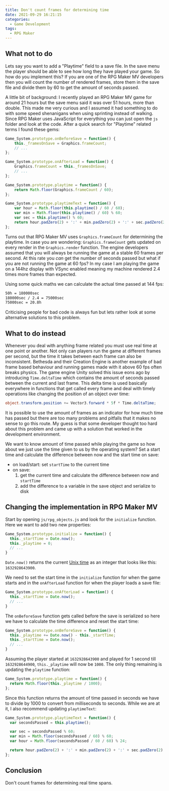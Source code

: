 ```yaml
---
title: Don't count frames for determining time
date: 2021-09-29 16:21:15
categories:
  - Game Development
tags:
  - RPG Maker
---
```


## What not to do

Lets say you want to add a "Playtime" field to a save file. In the save menu the player should be able to see how long they have played your game. So how do you implement this? If you are one of the RPG Maker MV developers then you will count the number of rendered frames, store them in the save file and divide them by 60 to get the amount of seconds passed.

A little bit of background: I recently played an RPG Maker MV game for around 21 hours but the save menu said it was over 51 hours, more than double. This made me very curious and I assumed it had something to do with some speed shenanigans when using sprinting instead of walking. Since RPG Maker uses JavaScript for everything you can just open the `js` folder and look at the code. After a quick search for "Playtime" related terms I found these gems:

```javascript
Game_System.prototype.onBeforeSave = function() {
    this._framesOnSave = Graphics.frameCount;
    // ...
};

Game_System.prototype.onAfterLoad = function() {
    Graphics.frameCount = this._framesOnSave;
    // ...
};

Game_System.prototype.playtime = function() {
    return Math.floor(Graphics.frameCount / 60);
};

Game_System.prototype.playtimeText = function() {
    var hour = Math.floor(this.playtime() / 60 / 60);
    var min = Math.floor(this.playtime() / 60) % 60;
    var sec = this.playtime() % 60;
    return hour.padZero(2) + ':' + min.padZero(2) + ':' + sec.padZero(2);
};
```

Turns out that RPG Maker MV uses `Graphics.frameCount` for determining the playtime. In case you are wondering: `Graphics.frameCount` gets updated on every render in the `Graphics.render` function. The engine developers assumed that you will always be running the game at a stable 60 frames per second. At this rate you _can_ get the number of seconds passed but what if you are not running the game at 60 fps? In my case I am playing the game on a 144hz display with VSync enabled meaning my machine rendered 2.4 times more frames than expected.

Using some quick maths we can calculate the actual time passed at 144 fps:

```txt
50h = 180000sec
180000sec / 2.4 = 75000sec
75000sec = 20.8h
```

Criticising people for bad code is always fun but lets rather look at some alternative solutions to this problem.

## What to do instead

Whenever you deal with anything frame related you must use real time at one point or another. Not only can players run the game at different frames per second, but the time it takes between each frame can also be inconsistent. Bethesda and their Creation Engine is another example of bad frame based behaviour and running games made with it above 60 fps often breaks physics. The game engine Unity solved this issue eons ago by introducing `Time.deltaTime` which contains the amount of seconds passed between the current and last frame. This delta time is used basically everywhere in functions that get called every frame and deal with timely operations like changing the position of an object over time:

```csharp
object.transform.position += Vector3.forward * 5f * Time.deltaTime;
```

It is possible to use the amount of frames as an indicator for how much time has passed but there are too many problems and pitfalls that it makes no sense to go this route. My guess is that some developer thought too hard about this problem and came up with a solution that worked in the development environment.

We want to know amount of time passed while playing the game so how about we just use the time given to us by the operating system? Set a start time and calculate the difference between now and the start time on save:

- on load/start: set `startTime` to the current time
- on save:
  1) get the current time and calculate the difference between now and `startTime`
  2) add the difference to a variable in the save object and serialize to disk

## Changing the implementation in RPG Maker MV

Start by opening `js/rpg_objects.js` and look for the `initialize` function. Here we want to add two new properties:

```javascript
Game_System.prototype.initialize = function() {
  this._startTime = Date.now();
  this._playtime = 0;
  // ...
}
```

`Date.now()` returns the current [Unix time](https://currentmillis.com/) as an integer that looks like this: `1632928643900`.

We need to set the start time in the `initialize` function for when the game starts and in the `onAfterLoad` function for when the player loads a save file:

```javascript
Game_System.prototype.onAfterLoad = function() {
  this._startTime = Date.now();
  // ...
}
```

The `onBeforeSave` function gets called before the save is serialized so here we have to calculate the time difference and reset the start time:

```javascript
Game_System.prototype.onBeforeSave = function() {
  this._playtime += Date.now() - this._startTime;
  this._startTime = Date.now();
  // ...
}
```

Assuming the player started at `1632928643900` and played for 1 second till `1632928644900`, `this._playtime` will now be `1000`. The only thing remaining is updating the `playtime` function:

```javascript
Game_System.prototype.playtime = function() {
  return Math.floor(this._playtime / 1000);
};
```

Since this function returns the amount of time passed in seconds we have to divide by 1000 to convert from milliseconds to seconds. While we are at it, I also recommend updating `playtimeText`:

```javascript
Game_System.prototype.playtimeText = function() {
  var secondsPassed = this.playtime();

  var sec = secondsPassed % 60;
  var min = Math.floor(secondsPassed / 60) % 60;
  var hour = Math.floor(secondsPassed / 60 / 60) % 24;

  return hour.padZero(2) + ':' + min.padZero(2) + ':' + sec.padZero(2);
};
```

## Conclusion

Don't count frames for determining real time spans.
